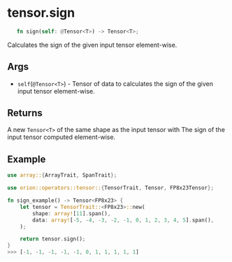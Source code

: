 # tensor.sign

```rust 
   fn sign(self: @Tensor<T>) -> Tensor<T>;
```

Calculates the sign of the given input tensor element-wise.

## Args

* `self`(`@Tensor<T>`) - Tensor of data to calculates the sign of the given input tensor element-wise.

## Returns 

A new `Tensor<T>` of the same shape as the input tensor with The sign of the input tensor computed element-wise.

## Example

```rust
use array::{ArrayTrait, SpanTrait};

use orion::operators::tensor::{TensorTrait, Tensor, FP8x23Tensor};

fn sign_example() -> Tensor<FP8x23> {
    let tensor = TensorTrait::<FP8x23>::new(
        shape: array![11].span(), 
        data: array![-5, -4, -3, -2, -1, 0, 1, 2, 3, 4, 5].span(), 
    );

    return tensor.sign();
}
>>> [-1, -1, -1, -1, -1, 0, 1, 1, 1, 1, 1]
```
